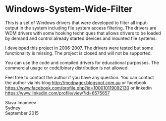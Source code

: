 # Windows-System-Wide-Filter

  This is a set of Windows drivers that were developed to filter all input-output in the system including file system access filtering. The drivers are WDM drivers with some hooking techniques that allows drivers to be loaded by demand and control already started devices and mounted file systems.  
  
  I developed this project in 2006-2007. The drivers were tested but some functionality is missing. The project is closed and will not be supported.  
  
  You can use the code and compiled drivers for educational purposses. The commercial usage or code/binary distribution is not allowed.  
  
  Feel free to contact the author if you have any question. You can contact the author via his blog http://modpager.blogspot.com.au or facebook https://www.facebook.com/profile.php?id=100010119092130 or linkedin https://www.linkedin.com/profile/view?id=6575657  
  
Slava Imameev  
Sydney  
September 2015   
